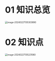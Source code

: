 # 01 知识总览

<img src="https://cvp.oss-cn-shanghai.aliyuncs.com/picgo/202402271353974.png" alt="image-20240227135303890" style="zoom:50%;" />



# 02 知识点

<img src="https://cvp.oss-cn-shanghai.aliyuncs.com/picgo/202402271352249.png" alt="image-20240227135221060" style="zoom:50%;" />
